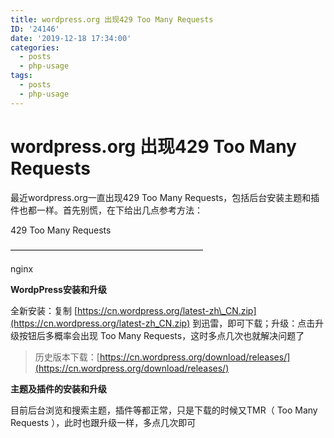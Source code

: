 ```yaml
---
title: wordpress.org 出现429 Too Many Requests
ID: '24146'
date: '2019-12-18 17:34:00'
categories:
  - posts
  - php-usage
tags:
  - posts
  - php-usage
---
```


# wordpress.org 出现429 Too Many Requests

最近wordpress.org一直出现429 Too Many Requests，包括后台安装主题和插件也都一样。首先别慌，在下给出几点参考方法：

429 Too Many Requests

——————————————————————

nginx

**WordpPress安装和升级**

全新安装：复制 [https://cn.wordpress.org/latest-zh\_CN.zip](https://cn.wordpress.org/latest-zh_CN.zip) 到迅雷，即可下载；升级：点击升级按钮后多概率会出现 Too Many Requests，这时多点几次也就解决问题了

> 历史版本下载：[https://cn.wordpress.org/download/releases/](https://cn.wordpress.org/download/releases/)

**主题及插件的安装和升级**

目前后台浏览和搜索主题，插件等都正常，只是下载的时候又TMR（ Too Many Requests ），此时也跟升级一样，多点几次即可
 
